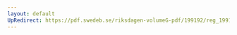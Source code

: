 ```yaml
---
layout: default
UpRedirect: https://pdf.swedeb.se/riksdagen-volumeG-pdf/199192/reg_199192/reg_199192_0907.pdf
---
```


